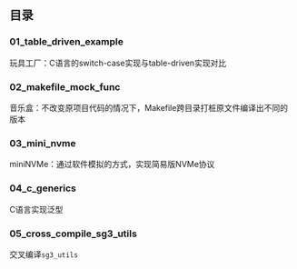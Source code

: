## 目录

### 01_table_driven_example
玩具工厂：C语言的switch-case实现与table-driven实现对比

### 02_makefile_mock_func
音乐盒：不改变原项目代码的情况下，Makefile跨目录打桩原文件编译出不同的版本

### 03_mini_nvme
miniNVMe：通过软件模拟的方式，实现简易版NVMe协议

### 04_c_generics
C语言实现泛型

### 05_cross_compile_sg3_utils
交叉编译`sg3_utils`